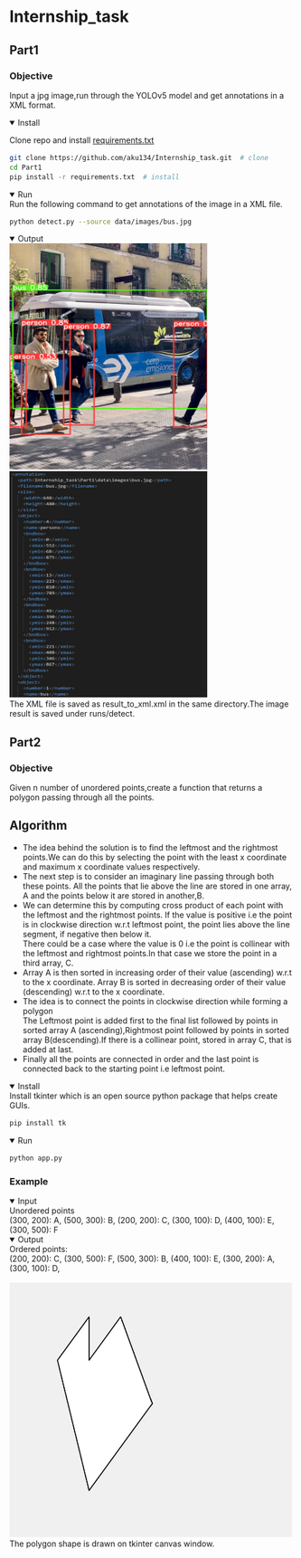 # Internship_task
## Part1
### Objective
Input a jpg image,run through the YOLOv5 model and get annotations in a XML format.
 <details open>
<summary>Install</summary>
 
Clone repo and install [requirements.txt](https://github.com/aku134/Internship_task/blob/master/Part1/requirements.txt)
  
```bash
git clone https://github.com/aku134/Internship_task.git  # clone
cd Part1
pip install -r requirements.txt  # install
```
</details>
<details open>
<summary>Run</summary>
Run the following command to get annotations of the image in a XML file.
  
```bash
python detect.py --source data/images/bus.jpg
```
 </details>
 <details open>
<summary>Output</summary>

<img src="Readme_imgs/bus.jpg" height=400 width=350>
<img src="Readme_imgs/xml_file_ss.jpg" height=400 width=350>

</details>
The XML file is saved as result_to_xml.xml in the same directory.The image result is saved under runs/detect.

## Part2
### Objective
Given n number of unordered points,create a function that returns a polygon passing through all the points.
## Algorithm
<ul>
<li>The idea behind the solution is to find the leftmost and the rightmost points.We can do this by selecting the point with the least x coordinate and maximum x coordinate values respectively.</li>
<li>The next step is to consider an imaginary line passing through both these points.
All the points that lie above the line are stored in one array, A and the points below it are stored in another,B.</li>
<li>We can determine this by computing cross product of each point with the leftmost and the rightmost points.
If the value is positive i.e the point is in clockwise direction w.r.t leftmost point, the point lies above the line segment, if negative then below it.<br>
There could be a case where the value is 0 i.e the point is collinear with the leftmost and rightmost points.In that case we store the point in a third array, C.</li>
<li>Array A is then sorted in increasing order of their value (ascending) w.r.t to the x coordinate.
 Array B is sorted in decreasing order of their value (descending) w.r.t to the x coordinate.</li>
<li>The idea is to connect the points in clockwise direction while forming a polygon<br>
The Leftmost point is added first to the final list followed by points in sorted array A (ascending),Rightmost point followed by points in sorted array B(descending).If there is a collinear point, stored in array C, that is added at last.</li>
 <li>Finally all the points are connected in order and the last point is connected back to the starting point i.e leftmost point.</li>
 </ul>


<details open>
<summary>Install</summary>
Install tkinter which is an open source python package that helps create GUIs.

```bash
pip install tk
```
</details>
<details open>
<summary>Run</summary>

```bash
python app.py
```
</details>

### Example

<details open>
<summary>Input</summary>
Unordered points<br>
(300, 200): A, (500, 300): B, (200, 200): C, (300, 100): D, (400, 100): E, (300, 500): F

</details>
<details open>
<summary>Output</summary>
Ordered points:<br>
(200, 200): C,
(300, 500): F,
(500, 300): B,
(400, 100): E,
(300, 200): A,
(300, 100): D,<br><br>
<img src="Readme_imgs/polygon.jpg" width=500 height=450>

</details>
The polygon shape is drawn on tkinter canvas window.



